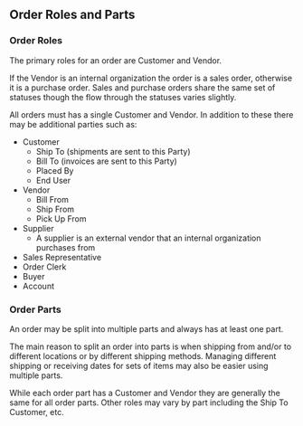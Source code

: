 ## Order Roles and Parts

### Order Roles

The primary roles for an order are Customer and Vendor.

If the Vendor is an internal organization the order is a sales order, otherwise it is a purchase order. Sales and purchase orders
share the same set of statuses though the flow through the statuses varies slightly.

All orders must has a single Customer and Vendor. In addition to these there may be additional parties such as:

- Customer
    - Ship To (shipments are sent to this Party) 
    - Bill To (invoices are sent to this Party)
    - Placed By
    - End User
- Vendor
    - Bill From
    - Ship From
    - Pick Up From
- Supplier
    - A supplier is an external vendor that an internal organization purchases from
- Sales Representative
- Order Clerk
- Buyer
- Account

### Order Parts

An order may be split into multiple parts and always has at least one part.

The main reason to split an order into parts is when shipping from and/or to different locations or by different shipping methods.
Managing different shipping or receiving dates for sets of items may also be easier using multiple parts. 
 
While each order part has a Customer and Vendor they are generally the same for all order parts. Other roles may vary by part 
including the Ship To Customer, etc.
